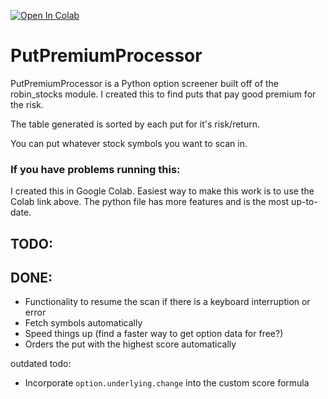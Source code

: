 [![Open In Colab](https://colab.research.google.com/assets/colab-badge.svg)](https://colab.research.google.com/drive/1kss_pt74teFy_Do2QmsrAdawAjlTj_74?usp=sharing)

# PutPremiumProcessor
PutPremiumProcessor is a Python option screener built off of the robin_stocks module. I created this to find puts that pay good premium for the risk.

The table generated is sorted by each put for it's risk/return.

You can put whatever stock symbols you want to scan in. 

### If you have problems running this:
I created this in Google Colab. Easiest way to make this work is to use the Colab link above.
The python file has more features and is the most up-to-date.

## TODO:


## DONE:
- Functionality to resume the scan if there is a keyboard interruption or error
- Fetch symbols automatically
- Speed things up (find a faster way to get option data for free?)
- Orders the put with the highest score automatically



outdated todo:
- Incorporate `option.underlying.change` into the custom score formula
